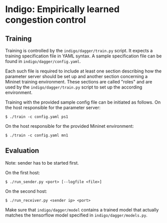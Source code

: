 # Indigo: Empirically learned congestion control

## Training

Training is controlled by the `indigo/dagger/train.py` script.
It expects a training specification file in YAML syntax.
A sample specification file can be found in `indigo/dagger/config.yaml`.

Each such file is required to include at least one section describing how the parameter server should be set up
and another section concerning a Mininet training environment.
These sections are called "roles" and are used by the `indigo/dagger/train.py` script to set up the according environment.

Training with the provided sample config file can be initiated as follows.
On the host responsible for the parameter server:

```
$ ./train -c config.yaml ps1
```

On the host responsible for the provided Mininet environment:

```
$ ./train -c config.yaml mn1
```

## Evaluation
Note: sender has to be started first.

On the first host:

```
$ ./run_sender.py <port> [--logfile <file>]
```

On the second host:

```
$ ./run_receiver.py <sender ip> <port>
```

Make sure that `indigo/dagger/model` contains a trained model
that actually matches the tensorflow model specified in `indigo/dagger/models.py`.
